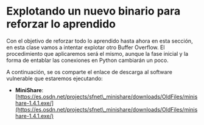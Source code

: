 # Explotando un nuevo binario para reforzar lo aprendido

Con el objetivo de reforzar todo lo aprendido hasta ahora en esta sección, en esta clase vamos a intentar explotar otro Buffer Overflow. El procedimiento que aplicaremos será el mismo, aunque la fase inicial y la forma de entablar las conexiones en Python cambiarán un poco.

A continuación, se os comparte el enlace de descarga al software vulnerable que estaremos ejecutando:

* **MiniShare**: [https://es.osdn.net/projects/sfnet\_minishare/downloads/OldFiles/minishare-1.4.1.exe/](https://es.osdn.net/projects/sfnet\_minishare/downloads/OldFiles/minishare-1.4.1.exe/)
